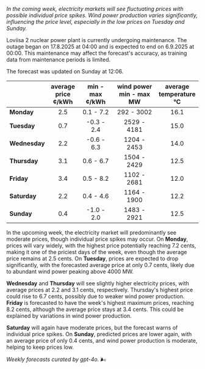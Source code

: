 *In the coming week, electricity markets will see fluctuating prices with possible individual price spikes. Wind power production varies significantly, influencing the price level, especially in the low prices on Tuesday and Sunday.*

Loviisa 2 nuclear power plant is currently undergoing maintenance. The outage began on 17.8.2025 at 04:00 and is expected to end on 6.9.2025 at 00:00. This maintenance may affect the forecast's accuracy, as training data from maintenance periods is limited.

The forecast was updated on Sunday at 12:06.

|             | average<br>price<br>¢/kWh | min - max<br>¢/kWh | wind power<br>min - max<br>MW | average<br>temperature<br>°C |
|:-------------|:----------------:|:----------------:|:-------------:|:-------------:|
| **Monday** |         2.5          |       0.1 - 7.2       |     292 - 3002     |        16.1         |
| **Tuesday**   |         0.7          |      -0.3 - 2.4       |    2529 - 4181     |        15.0         |
| **Wednesday** |       2.2          |      -0.6 - 6.3       |    1204 - 2453     |        14.0         |
| **Thursday**   |         3.1          |       0.6 - 6.7       |    1504 - 2429     |        12.5         |
| **Friday** |         3.4          |       0.5 - 8.2       |    1102 - 2681     |        12.0         |
| **Saturday**  |         2.2          |       0.4 - 4.6       |    1164 - 1900     |        12.2         |
| **Sunday** |         0.4          |      -1.0 - 2.0       |    1483 - 2921     |        12.5         |

In the upcoming week, the electricity market will predominantly see moderate prices, though individual price spikes may occur. On **Monday**, prices will vary widely, with the highest price potentially reaching 7.2 cents, making it one of the priciest days of the week, even though the average price remains at 2.5 cents. On **Tuesday**, prices are expected to drop significantly, with the forecasted average price at only 0.7 cents, likely due to abundant wind power peaking above 4000 MW.

**Wednesday** and **Thursday** will see slightly higher electricity prices, with average prices at 2.2 and 3.1 cents, respectively. Thursday's highest price could rise to 6.7 cents, possibly due to weaker wind power production. **Friday** is forecasted to have the week's highest maximum prices, reaching 8.2 cents, although the average price stays at 3.4 cents. This could be explained by variations in wind power production.

**Saturday** will again have moderate prices, but the forecast warns of individual price spikes. On **Sunday**, predicted prices are lower again, with an average price of only 0.4 cents, and wind power production is moderate, helping to keep prices low.

*Weekly forecasts curated by gpt-4o.* 🌬️
